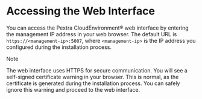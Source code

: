 # Accessing the Web Interface
You can access the Pextra CloudEnvironment® web interface by entering the management IP address in your web browser. The default URL is `https://<management-ip>:5007`, where `<management-ip>` is the IP address you configured during the installation process.

> [!NOTE]
> The web interface uses HTTPS for secure communication. You will see a self-signed certificate warning in your browser. This is normal, as the certificate is generated during the installation process. You can safely ignore this warning and proceed to the web interface.
